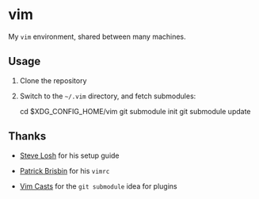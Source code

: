 vim
===

My `vim` environment, shared between many machines.

Usage
-----

1. Clone the repository
2. Switch to the `~/.vim` directory, and fetch submodules:

    cd $XDG_CONFIG_HOME/vim
    git submodule init
    git submodule update

Thanks
------

* [Steve Losh][sl] for his setup guide
* [Patrick Brisbin][pb] for his `vimrc`
* [Vim Casts][vc] for the `git submodule` idea for plugins

  [sl]: http://stevelosh.com/blog/2010/09/coming-home-to-vim/
  [pb]: https://github.com/pbrisbin/dotfiles
  [vc]: http://vimcasts.org/episodes/synchronizing-plugins-with-git-submodules-and-pathogen/
